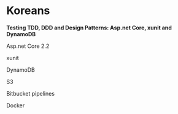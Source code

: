 # Koreans

<b> Testing TDD, DDD and Design Patterns: Asp.net Core, xunit and DynamoDB</b>

Asp.net Core 2.2 

xunit

DynamoDB

S3

Bitbucket pipelines

Docker